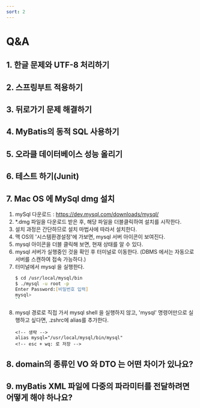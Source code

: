```yaml
---
sort: 2
---
```


# Q&A

## 1. 한글 문제와 UTF-8 처리하기

## 2. 스프링부트 적용하기

## 3. 뒤로가기 문제 해결하기

## 4. MyBatis의 동적 SQL 사용하기

## 5. 오라클 데이터베이스 성능 올리기

## 6. 테스트 하기(Junit)

## 7. Mac OS 에 MySql dmg 설치

1. mySql 다운로드 : <https://dev.mysql.com/downloads/mysql/>
2. *.dmg 파일을 다운로드 받은 후, 해당 파일을 더블클릭하여 설치를 시작한다.
3. 설치 과정은 간단하므로 설치 마법사에 따라서 설치한다.
4. 맥 OS의 '시스템환경설정'에 가보면, mysql 서버 아이콘이 보여진다.
5. mysql 아이콘을 더블 클릭해 보면, 현재 상태를 알 수 있다. 
6. mysql 서버가 실행중인 것을 확인 후 터미널로 이동한다. (DBMS 에서는 자동으로 서버를 스캔하여 접속 가능하다.)
7. 터미널에서 mysql 을 실행한다.
    ```zsh
    $ cd /usr/local/mysql/bin
    $ ./mysql -u root -p
    Enter Password:[비밀번호 입력]
    mysql> 
    ``

8. mysql 경로로 직접 가서 mysql shell 을 실행하지 않고, 'mysql' 명령어만으로 실행하고 싶다면, .zshrc에 alias를 추가한다.
    ```.zshrc
    <!-- 생략 -->
    alias mysql="/usr/local/mysql/bin/mysql"
    <!-- esc + wq: 로 저장 -->
    ```

## 8. domain의 종류인 VO 와 DTO 는 어떤 차이가 있나요?

## 9. myBatis XML 파일에 다중의 파라미터를 전달하려면 어떻게 해야 하나요?

